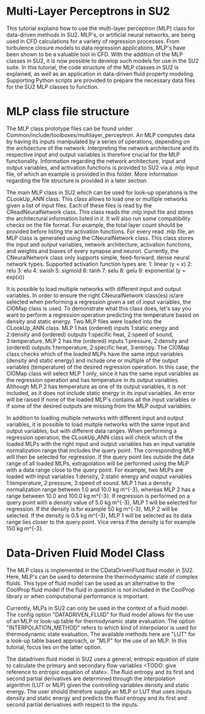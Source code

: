 # Multi-Layer Perceptrons in SU2

This tutorial explains how to use the multi-layer perceptron (MLP) class for data-driven methods in SU2. MLP's, or artificial neural networks, are being used in CFD calculations for a variety of regression processes. From turbulence closure models to data regression applications, MLP's have been shown to be a valuable tool in CFD. With the addition of the MLP classes in SU2, it is now possible to develop such models for use in the SU2 suite. In this tutorial, the code structure of the MLP classes in SU2 is explained, as well as an application in data-driven fluid property modeling. Supporting Python scripts are provided to prepare the necessary data files for the SU2 MLP classes to function. 


# MLP class file structure

The MLP class prototype files can be found under Common/include/toolboxes/multilayer_perceptron.
An MLP computes data by having its inputs manipulated by a series of operations, depending on the architecture of the network. Interpreting the network architecture and its respective input and output variables is therefore crucial for the MLP functionality. Information regarding the network architecture, input and output variables, and activation functions is provided to SU2 via a .mlp input file, of which an example is provided in this folder. More information regarding the file structure is provided in a later section. 

The main MLP class in SU2 which can be used for look-up operations is the CLookUp_ANN class. This class allows to load one or multiple networks given a list of input files. Each of these files is read by the CReadNeuralNetwork class. This class reads the .mlp input file and stores the architectural information listed in it. It will also run some compatibility checks on the file format. For example, the total layer count should be provided before listing the activation functions. For every read .mlp file, an MLP class is generated using the CNeuralNetwork class. This class stores the input and output variables, network architecture, activation functions, and weights and biases of every synapse and neuron. Currently, the CNeuralNetwork class only supports simple, feed-forward, dense neural network types. Supported activation function types are:
1: linear (y = x)
2: relu
3: elu
4: swish
5: sigmoid
6: tanh
7: selu
8: gelu
9: exponential (y = exp(x))

It is possible to load multiple networks with different input and output variables. In order to ensure the right CNeuralNetwork class(es) is/are selected when performing a regression given a set of input variables, the CIOMap class is used. To demonstrate what this class does, let's say you want to perform a regression operation predicting the temperature based on density and static energy. Two MLP files were loaded into the CLookUp_ANN class. MLP 1 has (ordered) inputs 1:static energy and 2:density and (ordered) outputs 1:specific heat, 2:speed of sound, 3:temperature. MLP 2 has the (ordered) inputs 1:pressure, 2:density and (ordered) outputs 1:temperature, 2:specific heat, 3:entropy. The CIOMap class checks which of the loaded MLPs have the same input variables (density and static energy) and include one or multiple of the output variables (temperature) of the desired regression operation. In this case, the CIOMap class will select MLP 1 only, since it has the same input variables as the regression operation and has temperature in its output variables. Although MLP 2 has temperature as one of its output variables, it is not included, as it does not include static energy in its input variables. An error will be raised if none of the loaded MLP's contains all the input variables or if some of the desired outputs are missing from the MLP output variables.

In addition to loading multiple networks with different input and output variables, it is possible to load multple networks with the same input and output variables, but with different data ranges. When performing a regression operation, the CLookUp_ANN class will check which of the loaded MLPs with the right input and output variables has an input variable normalization range that includes the query point. The corresponding MLP will then be selected for regression. If the query point lies outside the data range of all loaded MLPs, extrapolation will be performed using the MLP with a data range close to the query point. For example, two MLPs are loaded with input variables 1:density, 2:static energy and output variables 1:temperature, 2:pressure, 3:speed of sound. MLP 1 has a density normalization range between 1.0 and 10.0 kg m^{-3}, whereas MLP 2 has a range between 10.0 and 100.0 kg m^{-3}. If regression is performed on a query point with a density value of 5.0 kg m^{-3}, MLP 1 will be selected for regression. If the density is for example 50 kg m^{-3}, MLP 2 will be selected. If the density is 0.5 kg m^{-3}, MLP 1 will be selected as its data range lies closer to the query point. Vice versa if the density is for example 150 kg m^{-3}. 

# Data-Driven Fluid Model Class

The MLP class is implemented in the CDataDrivenFluid fluid model in SU2. Here, MLP's can be used to determine the thermodynamic state of complex fluids. This type of fluid model can be used as an alternative to the CoolProp fluid model if the fluid in question is not included in the CoolProp library or when computational performance is important. 

Currently, MLPs in SU2 can only be used in the context of a fluid model. The config option "DATADRIVEN_FLUID" for fluid model allows for the use of an MLP or look-up table for thermodynamic state evaluation. The option "INTERPOLATION_METHOD" refers to which kind of interpolator is used for thermodynamic state evaluation. The available methods here are "LUT" for a look-up table based approach, or "MLP" for the use of an MLP. In this tutorial, focus lies on the latter option. 

The datadriven fluid model in SU2 uses a general, entropic equation of state to calculate the primary and secondary flow variables <TODO: give reference to entropic equation of state>. The fluid entropy and its first and second partial derivatives are determined through the interpolation algorithm (LUT or MLP) given the controlling variables density and static energy. The user should therefore supply an MLP or LUT that uses inputs density and static energy and predicts the fluid entropy and its first and second partial derivatives with respect to the inputs. 

